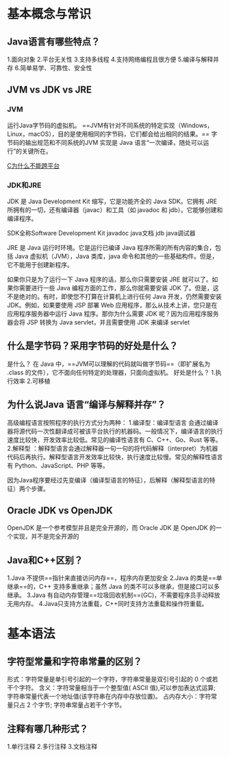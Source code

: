 # 基本概念与常识
## Java语言有哪些特点？
1.面向对象
2.平台无关性
3.支持多线程
4.支持网络编程且很方便
5.编译与解释并存
6.简单易学、可靠性、安全性

## JVM vs JDK vs JRE
### JVM

运行Java字节码的虚拟机。
==JVM有针对不同系统的特定实现（Windows，Linux，macOS），目的是使用相同的字节码，它们都会给出相同的结果。== 字节码的输出规范和不同系统的JVM 实现是 Java 语言“一次编译，随处可以运行”的关键所在。

[C为什么不能跨平台](https://www.cnblogs.com/jmsjh/p/7808764.html)

### JDK和JRE
JDK 是 Java Development Kit 缩写，它是功能齐全的 Java SDK。它拥有 JRE 所拥有的一切，还有编译器（javac）和工具（如 javadoc 和 jdb）。它能够创建和编译程序。

SDK全称Software Development Kit
javadoc java文档
jdb  java调试器

JRE 是 Java 运行时环境。它是运行已编译 Java 程序所需的所有内容的集合，包括 Java 虚拟机（JVM），Java 类库，java 命令和其他的一些基础构件。但是，它不能用于创建新程序。

如果你只是为了运行一下 Java 程序的话，那么你只需要安装 JRE 就可以了。如果你需要进行一些 Java 编程方面的工作，那么你就需要安装 JDK 了。但是，这不是绝对的。有时，即使您不打算在计算机上进行任何 Java 开发，仍然需要安装 JDK。例如，如果要使用 JSP 部署 Web 应用程序，那么从技术上讲，您只是在应用程序服务器中运行 Java 程序。那你为什么需要 JDK 呢？因为应用程序服务器会将 JSP 转换为 Java servlet，并且需要使用 JDK 来编译 servlet


## 什么是字节码？采用字节码的好处是什么？
是什么？
在 Java 中，==JVM可以理解的代码就叫做字节码==（即扩展名为 .class 的文件），它不面向任何特定的处理器，只面向虚拟机。
好处是什么？
1.执行效率 2.可移植


## 为什么说Java 语言“编译与解释并存”？
高级编程语言按照程序的执行方式分为两种：
1.编译型：编译型语言 会通过编译器将源代码一次性翻译成可被该平台执行的机器码。一般情况下，编译语言的执行速度比较快，开发效率比较低。常见的编译性语言有 C、C++、Go、Rust 等等。
2.解释型 ：解释型语言会通过解释器一句一句的将代码解释（interpret）为机器代码后再执行。解释型语言开发效率比较快，执行速度比较慢。常见的解释性语言有 Python、JavaScript、PHP 等等。

因为Java程序要经过先变编译（编译型语言的特征），后解释（解释型语言的特征）两个步骤。


## Oracle JDK vs OpenJDK
OpenJDK 是一个参考模型并且是完全开源的，而 Oracle JDK 是 OpenJDK 的一个实现，并不是完全开源的


## Java和C++区别？
1.Java 不提供==指针来直接访问内存==，程序内存更加安全
2.Java 的类是==单继承==的，C++ 支持多重继承；虽然 Java 的类不可以多继承，但是接口可以多继承。
3.Java 有自动内存管理==垃圾回收机制==(GC)，不需要程序员手动释放无用内存。
4.Java只支持方法重载，C++同时支持方法重载和操作符重载。

# 基本语法
## 字符型常量和字符串常量的区别？
形式：字符常量是单引号引起的一个字符，字符串常量是双引号引起的 0 个或若干个字符。
含义：字符常量相当于一个整型值( ASCII 值),可以参加表达式运算; 字符串常量代表一个地址值(该字符串在内存中存放位置)。
占内存大小：字符常量只占 2 个字节; 字符串常量占若干个字节。


## 注释有哪几种形式？
1.单行注释
2.多行注释
3.文档注释



